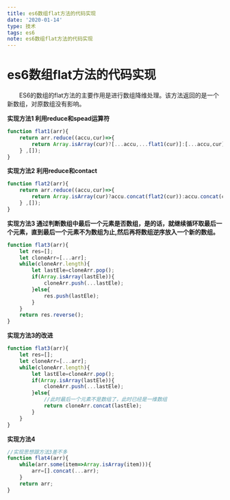 ```yaml
---
title: es6数组flat方法的代码实现
date: '2020-01-14'
type: 技术
tags: es6
note: es6数组flat方法的代码实现
---
```

# es6数组flat方法的代码实现

&#8195;&#8195;ES6的数组的flat方法的主要作用是进行数组降维处理。该方法返回的是一个新数组，对原数组没有影响。

**实现方法1 利用reduce和spead运算符**

```javascript 
function flat1(arr){
    return arr.reduce((accu,cur)=>{
        return Array.isArray(cur)?[...accu,...flat1(cur)]:[...accu,cur]
    } ,[]);
}
```
**实现方法2 利用reduce和contact**

```javascript 
function flat2(arr){
    return arr.reduce((accu,cur)=>{
        return Array.isArray(cur)?accu.concat(flat2(cur)):accu.concat(cur);
    } ,[]);
}
```
**实现方法3  通过判断数组中最后一个元素是否数组，是的话，就继续循环取最后一个元素，直到最后一个元素不为数组为止,然后再将数组逆序放入一个新的数组。**

```javascript
function flat3(arr){
    let res=[];
    let cloneArr=[...arr];
    while(cloneArr.length){
        let lastEle=cloneArr.pop();
        if(Array.isArray(lastEle)){
            cloneArr.push(...lastEle);
        }else{
            res.push(lastEle);
        }
    }
    return res.reverse();
}
```
**实现方法3的改进**

```javascript
function flat3(arr){
    let res=[];
    let cloneArr=[...arr];
    while(cloneArr.length){
        let lastEle=cloneArr.pop();
        if(Array.isArray(lastEle)){
            cloneArr.push(...lastEle);
        }else{
            //此时最后一个元素不是数组了，此时已经是一维数组
            return cloneArr.concat(lastEle);
        }
    }
}
```
**实现方法4** 

```javascript
//实现思想跟方法3差不多
function flat4(arr){
    while(arr.some(item=>Array.isArray(item))){
        arr=[].concat(...arr);
    }
    return arr;
}
```
<Valine></Valine>